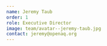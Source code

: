 ```yaml
---
name: Jeremy Taub
order: 1
role: Executive Director
image: team/avatar--jeremy-taub.jpg
contact: jeremy@openaq.org
---
```

